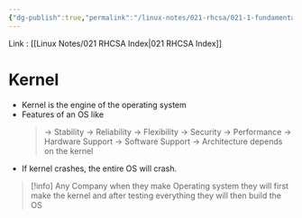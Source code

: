 ```yaml
---
{"dg-publish":true,"permalink":"/linux-notes/021-rhcsa/021-1-fundamentals-of-computer/021-1-2-kernel/"}
---
```


Link : [[Linux Notes/021 RHCSA Index\|021 RHCSA Index]]
# Kernel
- Kernel is the engine of the operating system
- Features of an OS like
	>&rarr; Stability
	&rarr; Reliability
	&rarr; Flexibility
	&rarr; Security
	&rarr; Performance
	&rarr; Hardware Support
	&rarr; Software Support
	&rarr; Architecture
	depends on the kernel
- If kernel crashes, the entire OS will crash.



> [!info]
>Any Company when they make Operating system they will first make the kernel and after testing everything they will then build the OS 